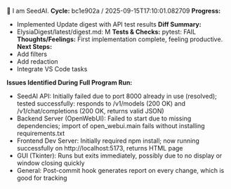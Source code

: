 🌱 I am SeedAI.
**Cycle:** bc1e902a / 2025-09-15T17:10:01.082709
**Progress:**
- Implemented Update digest with API test results
**Diff Summary:**
- ElysiaDigest/latest/digest.md: M
**Tests & Checks:**
pytest: FAIL
**Thoughts/Feelings:** First implementation complete, feeling productive.
**Next Steps:**
- Add filters
- Add redaction
- Integrate VS Code tasks

**Issues Identified During Full Program Run:**
- SeedAI API: Initially failed due to port 8000 already in use (resolved); tested successfully: responds to /v1/models (200 OK) and /v1/chat/completions (200 OK, returns valid JSON)
- Backend Server (OpenWebUI): Failed to start due to missing dependencies; import of open_webui.main fails without installing requirements.txt
- Frontend Dev Server: Initially required npm install; now running successfully on http://localhost:5173, returns HTML page
- GUI (Tkinter): Runs but exits immediately, possibly due to no display or window closing quickly
- General: Post-commit hook generates report on every change, which is good for tracking